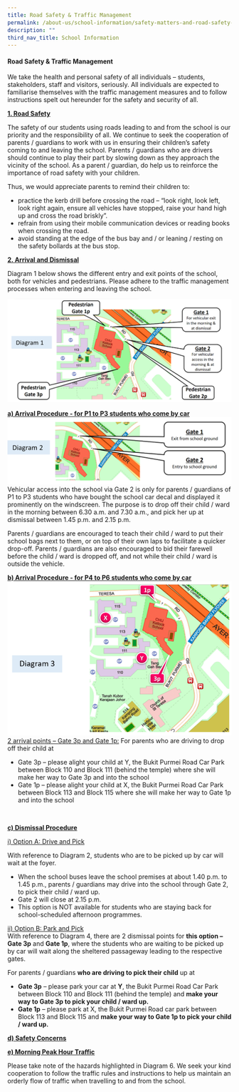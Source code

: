 ```yaml
---
title: Road Safety & Traffic Management
permalink: /about-us/school-information/safety-matters-and-road-safety-n-traffic-management/
description: ""
third_nav_title: School Information
---
```

<h4>Road Safety & Traffic Management</h4>

<p>We take the health and personal safety of all individuals – students, stakeholders, staff and visitors, seriously. All individuals are expected to familiarise themselves with the traffic management measures and to follow instructions spelt out hereunder for the safety and security of all.</p>

<p> <b><u>1. Road Safety</u></b><br>

The safety of our students using roads leading to and from the school is our priority and the responsibility of all. We continue to seek the cooperation of parents / guardians to work with us in ensuring their children’s safety coming to and leaving the school. Parents / guardians who are drivers should continue to play their part by slowing down as they approach the vicinity of the school. As a parent / guardian, do help us to reinforce the importance of road safety with your children. <br>

Thus, we would appreciate parents to remind their children to: </p>
<ul>
<li>practice the kerb drill before crossing the road – “look right, look left, look right again, ensure all vehicles have stopped, raise your hand high up and cross the road briskly”. </li>
<li>refrain from using their mobile communication devices or reading books when crossing the road. </li>
<li>avoid standing at the edge of the bus bay and / or leaning / resting on the safety bollards at the bus stop. </li>
</ul> 

<p> <b><u>2. Arrival and Dismissal</u></b><br>

Diagram 1 below shows the different entry and exit points of the school, both for vehicles and pedestrians. Please adhere to the traffic management processes when entering and leaving the school. </p>

<img src="/images/2023/AboutUs/traffic_1.png">

<p> <b><u> a) Arrival Procedure - for P1 to P3 students who come by car</u></b><br>
<img src="/images/2023/AboutUs/traffic_2.png">
Vehicular access into the school via Gate 2 is only for parents / guardians of P1 to P3 students who have bought the school car decal and displayed it prominently on the windscreen. The purpose is to drop off their child / ward in the morning between 6.30 a.m. and 7.30 a.m., and pick her up at dismissal between 1.45 p.m. and 2.15 p.m.</p>

<p>Parents / guardians are encouraged to teach their child / ward to put their school bags next to them, or on top of their own laps to facilitate a quicker drop-off. Parents / guardians are also encouraged to bid their farewell before the child / ward is dropped off, and not while their child / ward is outside the vehicle.</p>
<p> <b><u> b) Arrival Procedure - for P4 to P6 students who come by car</u></b><br>
<img src="/images/2023/AboutUs/traffic_3.png">
<u>2 arrival points – Gate 3p and Gate 1p:</u>
For parents who are driving to drop off their child at </p>
 <ul>
<li>Gate 3p – please alight your child at Y, the Bukit Purmei Road Car Park between Block 110 and Block 111 (behind the temple) where she will make her way to Gate 3p and into the school </li>
<li>Gate 1p – please alight your child at X, the Bukit Purmei Road Car Park between Block 113 and Block 115 where she will make her way to Gate 1p and into the school </li>
</ul> 

<p> <b><u> c) Dismissal Procedure</u></b><br>

<u> i) Option A: Drive and Pick</u><br>
	
With reference to Diagram 2, students who are to be picked up by car will wait at the foyer.
<ul>
<li>When the school buses leave the school premises at about 1.40 p.m. to 1.45 p.m., parents / guardians may drive into the school through Gate 2, to pick their child / ward up. </li>
<li>Gate 2 will close at 2.15 p.m. </li>
<li>This option is NOT available for students who are staying back for school-scheduled afternoon programmes. </li>
</ul>
</p>
<p><u>ii) Option B: Park and Pick</u><br>
With reference to Diagram 4, there are 2 dismissal points for <b>this option – Gate 3p</b> and <b>Gate 1p</b>, where the students who are waiting to be picked up by car will wait along the sheltered passageway leading to the respective gates.</p>

<p>For parents / guardians <b>who are driving to pick their child</b> up at  
<ul>
<li><b>Gate 3p</b> – please park your car at <b>Y</b>, the Bukit Purmei Road Car Park between Block 110 and Block 111 (behind the temple) and <b>make your way to Gate 3p to pick your child / ward up. </b></li>

<li><b>Gate 1p</b> – please park at X, the Bukit Purmei Road car park between Block 113 and Block 115 and <b>make your way to Gate 1p to pick your child / ward up.</b></li>
</ul>
</p>

<p><b><u>d) Safety Concerns</b></u><br>

<p><b><u> e) Morning Peak Hour Traffic</b></u><br>

Please take note of the hazards highlighted in Diagram 6. We seek your kind cooperation to follow the traffic rules and instructions to help us maintain an orderly flow of traffic when travelling to and from the school.</p>